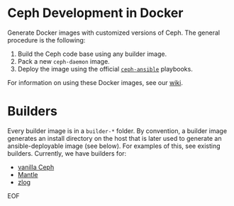 # Ceph Development in Docker

Generate Docker images with customized versions of Ceph. The general 
procedure is the following:

 1. Build the Ceph code base using any builder image.
 2. Pack a new `ceph-daemon` image.
 3. Deploy the image using the official 
    [`ceph-ansible`](https://github.com/ceph/ceph-ansible) playbooks.

For information on using these Docker images, see our
[wiki](https://github.com/ivotron/docker-cephdev/wiki).

# Builders

Every builder image is in a `builder-*` folder. By convention, a 
builder image generates an install directory on the host that is later 
used to generate an ansible-deployable image (see below). For examples 
of this, see existing builders. Currently, we have builders for:

 * [vanilla Ceph](builder-base)
 * [Mantle](builder-mantle)
 * [zlog](builder-zlog)

EOF
